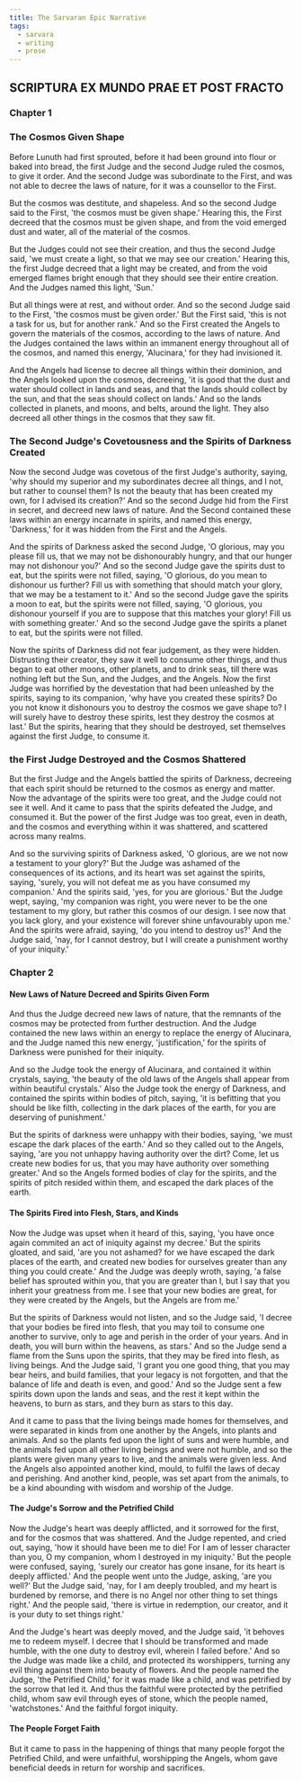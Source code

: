 ```yaml
---
title: The Sarvaran Epic Narrative
tags:
  - sarvara
  - writing
  - prose
---
```

## SCRIPTURA EX MUNDO PRAE ET POST FRACTO
### Chapter 1
### The Cosmos Given Shape
Before Lunuth had first sprouted, before it had been ground into flour or baked into bread, the first Judge and the second Judge ruled the cosmos, to give it order. And the second Judge was subordinate to the First, and was not able to decree the laws of nature, for it was a counsellor to the First.

But the cosmos was destitute, and shapeless. And so the second Judge said to the First, 'the cosmos must be given shape.' Hearing this, the First decreed that the cosmos must be given shape, and from the void emerged dust and water, all of the material of the cosmos.

But the Judges could not see their creation, and thus the second Judge said, 'we must create a light, so that we may see our creation.' Hearing this, the first Judge decreed that a light may be created, and from the void emerged flames bright enough that they should see their entire creation. And the Judges named this light, 'Sun.'

But all things were at rest, and without order. And so the second Judge  said to the First, 'the cosmos must be given order.' But the First said, 'this is not a task for us, but for another rank.' And so the First created the Angels to govern the materials of the cosmos, according to the laws of nature. And the Judges contained the laws within an immanent energy throughout all of the cosmos, and named this energy, 'Alucinara,' for they had invisioned it.

And the Angels had license to decree all things within their dominion, and the Angels looked upon the cosmos, decreeing, 'it is good that the dust and water should collect in lands and seas, and that the lands should collect by the sun, and that the seas should collect on lands.' And so the lands collected in planets, and moons, and belts, around the light. They also decreed all other things in the cosmos that they saw fit.
### The Second Judge's Covetousness and the Spirits of Darkness Created
Now the second Judge was covetous of the first Judge's authority, saying, 'why should my superior and my subordinates decree all things, and I not, but rather to counsel them? Is not the beauty that has been created my own, for I advised its creation?' And so the second Judge hid from the First in secret, and decreed new laws of nature. And the Second contained these laws within an energy incarnate in spirits, and named this energy, 'Darkness,' for it was hidden from the First and the Angels.

And the spirits of Darkness asked the second Judge, 'O glorious, may you please fill us, that we may not be dishonourably hungry, and that our hunger may not dishonour you?' And so the second Judge gave the spirits dust to eat, but the spirits were not filled, saying, 'O glorious, do you mean to dishonour us further? Fill us with something that should match your glory, that we may be a testament to it.' And so the second Judge gave the spirits a moon to eat, but the spirits were not filled, saying, 'O glorious, you dishonour yourself if you are to suppose that this matches your glory! Fill us with something greater.' And so the second Judge gave the spirits a planet to eat, but the spirits were not filled.

Now the spirits of Darkness did not fear judgement, as they were hidden. Distrusting their creator, they saw it well to consume other things, and thus began to eat other moons, other planets, and to drink seas, till there was nothing left but the Sun, and the Judges, and the Angels. Now the first Judge was horrified by the devestation that had been unleashed by the spirits, saying to its companion, 'why have you created these spirits? Do you not know it dishonours you to destroy the cosmos we gave shape to? I will surely have to destroy these spirits, lest they destroy the cosmos at last.' But the spirits, hearing that they should be destroyed, set themselves against the first Judge, to consume it.
### the First Judge Destroyed and the Cosmos Shattered
But the first Judge and the Angels battled the spirits of Darkness, decreeing that each spirit should be returned to the cosmos as energy and matter. Now the advantage of the spirits were too great, and the Judge could not see it well. And it came to pass that the spirits defeated the Judge, and consumed it. But the power of the first Judge was too great, even in death, and the cosmos and everything within it was shattered, and scattered across many realms.

And so the surviving spirits of Darkness asked, 'O glorious, are we not now a testament to your glory?' But the Judge was ashamed of the consequences of its actions, and its heart was set against the spirits, saying, 'surely, you will not defeat me as you have consumed my companion.' And the spirits said, 'yes, for you are glorious.' But the Judge wept, saying, 'my companion was right, you were never to be the one testament to my glory, but rather this cosmos of our design. I see now that you lack glory, and your existence will forever shine unfavourably upon me.' And the spirits were afraid, saying, 'do you intend to destroy us?' And the Judge said, 'nay, for I cannot destroy, but I will create a punishment worthy of your iniquity.'
### Chapter 2
#### New Laws of Nature Decreed and Spirits Given Form
And thus the Judge decreed new laws of nature, that the remnants of the cosmos may be protected from further destruction. And the Judge contained the new laws within an energy to replace the energy of Alucinara, and the Judge named this new energy, 'justification,' for the spirits of Darkness were punished for their iniquity.

And so the Judge took the energy of Alucinara, and contained it within crystals, saying, 'the beauty of the old laws of the Angels shall appear from within beautiful crystals.' Also the Judge took the energy of Darkness, and contained the spirits within bodies of pitch, saying, 'it is befitting that you should be like filth, collecting in the dark places of the earth, for you are deserving of punishment.'

But the spirits of darkness were unhappy with their bodies, saying, 'we must escape the dark places of the earth.' And so they called out to the Angels, saying, 'are you not unhappy having authority over the dirt? Come, let us create new bodies for us, that you may have authority over something greater.' And so the Angels formed bodies of clay for the spirits, and the spirits of pitch resided within them, and escaped the dark places of the earth.
#### The Spirits Fired into Flesh, Stars, and Kinds
Now the Judge was upset when it heard of this, saying, 'you have once again commited an act of iniquity against my decree.' But the spirits gloated, and said, 'are you not ashamed? for we have escaped the dark places of the earth, and created new bodies for ourselves greater than any thing you could create.' And the Judge was deeply wroth, saying, 'a false belief has sprouted within you, that you are greater than I, but I say that you inherit your greatness from me. I see that your new bodies are great, for they were created by the Angels, but the Angels are from me.' 

But the spirits of Darkness would not listen, and so the Judge said, 'I decree that your bodies be fired into flesh, that you may toil to consume one another to survive, only to age and perish in the order of your years. And in death, you will burn within the heavens, as stars.' And so the Judge send a flame from the Suns upon the spirits, that they may be fired into flesh, as living beings. And the Judge said, 'I grant you one good thing, that you may bear heirs, and build families, that your legacy is not forgotten, and that the balance of life and death is even, and good.' And so the Judge sent a few spirits down upon the lands and seas, and the rest it kept within the heavens, to burn as stars, and they burn as stars to this day.

And it came to pass that the living beings made homes for themselves, and were separated in kinds from one another by the Angels, into plants and animals. And so the plants fed upon the light of suns and were humble, and the animals fed upon all other living beings and were not humble, and so the plants were given many years to live, and the animals were given less. And the Angels also appointed another kind, mould, to fulfil the laws of decay and perishing. And another kind, people, was set apart from the animals, to be a kind abounding with wisdom and worship of the Judge.
#### The Judge's Sorrow and the Petrified Child
Now the Judge's heart was deeply afflicted, and it sorrowed for the first, and for the cosmos that was shattered. And the Judge repented, and cried out, saying, 'how it should have been me to die! For I am of lesser character than you, O my companion, whom I destroyed in my iniquity.' But the people were confused, saying, 'surely our creator has gone insane, for its heart is deeply afflicted.' And the people went unto the Judge, asking, 'are you well?' But the Judge said, 'nay, for I am deeply troubled, and my heart is burdened by remorse, and there is no Angel nor other thing to set things right.' And the people said, 'there is virtue in redemption, our creator, and it is your duty to set things right.'

And the Judge's heart was deeply moved, and the Judge said, 'it behoves me to redeem myself. I decree that I should be transformed and made humble, with the one duty to destroy evil, wherein I failed before.' And so the Judge was made like a child, and protected its worshippers, turning any evil thing against them into beauty of flowers. And the people named the Judge, 'the Petrified Child,' for it was made like a child, and was petrified by the sorrow that led it. And thus the faithful were protected by the petrified child, whom saw evil through eyes of stone, which the people named, 'watchstones.' And the faithful forgot iniquity.
#### The People Forget Faith
But it came to pass in the happening of things that many people forgot the Petrified Child, and were unfaithful, worshipping the Angels, whom gave beneficial deeds in return for worship and sacrifices.